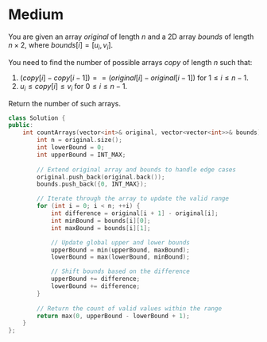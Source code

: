 # Medium

You are given an array $original$ of length $n$ and a 2D array $bounds$ of length $n \times 2$, where $bounds[i] = [u_i, v_i]$.

You need to find the number of possible arrays $copy$ of length $n$ such that:

1. $(copy[i] - copy[i - 1]) == (original[i] - original[i - 1])$ for $1 \leq i \leq n - 1$.
2. $u_i \leq copy[i] \leq v_i$ for $0 \leq i \leq n - 1$.

Return the number of such arrays.

```cpp
class Solution {
public:
    int countArrays(vector<int>& original, vector<vector<int>>& bounds) {
        int n = original.size();
        int lowerBound = 0;
        int upperBound = INT_MAX;
        
        // Extend original array and bounds to handle edge cases
        original.push_back(original.back());
        bounds.push_back({0, INT_MAX});

        // Iterate through the array to update the valid range
        for (int i = 0; i < n; ++i) {
            int difference = original[i + 1] - original[i];
            int minBound = bounds[i][0];
            int maxBound = bounds[i][1];

            // Update global upper and lower bounds
            upperBound = min(upperBound, maxBound);
            lowerBound = max(lowerBound, minBound);

            // Shift bounds based on the difference
            upperBound += difference;
            lowerBound += difference;
        }
        
        // Return the count of valid values within the range
        return max(0, upperBound - lowerBound + 1);
    }
};
```
